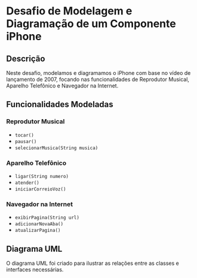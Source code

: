 # Desafio de Modelagem e Diagramação de um Componente iPhone

## Descrição

Neste desafio, modelamos e diagramamos o iPhone com base no vídeo de lançamento de 2007, focando nas funcionalidades de Reprodutor Musical, Aparelho Telefônico e Navegador na Internet.

## Funcionalidades Modeladas

### Reprodutor Musical
- `tocar()`
- `pausar()`
- `selecionarMusica(String musica)`

### Aparelho Telefônico
- `ligar(String numero)`
- `atender()`
- `iniciarCorreioVoz()`

### Navegador na Internet
- `exibirPagina(String url)`
- `adicionarNovaAba()`
- `atualizarPagina()`

## Diagrama UML

O diagrama UML foi criado para ilustrar as relações entre as classes e interfaces necessárias.
